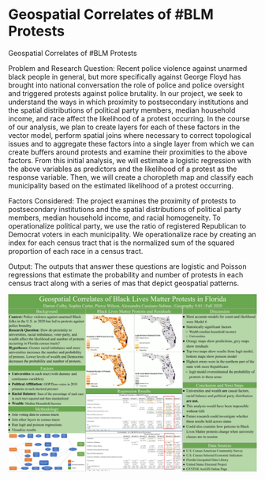 # Geospatial Correlates of #BLM Protests
Geospatial Correlates of #BLM Protests

Problem and Research Question: Recent police violence against unarmed black people in general, but more specifically against George Floyd has brought into national conversation the role of police and police oversight and triggered protests against police brutality. In our project, we seek to understand the ways in which proximity to postsecondary institutions and the spatial distributions of political party members, median household income, and race affect the likelihood of a protest occurring. In the course of our analysis, we plan to create layers for each of these factors in the vector model, perform spatial joins where necessary to correct topological issues and to aggregate these factors into a single layer from which we can create buffers around protests and examine their proximities to the above factors. From this initial analysis, we will estimate a logistic regression with the above variables as predictors and the likelihood of a protest as the response variable. Then, we will create a choropleth map and classify each municipality based on the estimated likelihood of a protest occurring.

Factors Considered: The project examines the proximity of protests to postsecondary institutions and the spatial distributions of political party members, median household income, and racial homogeneity. To operationalize political party, we use the ratio of registered Republican to Democrat voters in each municipality. We operationalize race by creating an index for each census tract that is the normalized sum of the squared proportion of each race in a census tract.

Output: The outputs that answer these questions are logistic and Poisson regressions that estimate the probability and number of protests in each census tract along with a series of mas that depict geospatial patterns.

![Poster](images/Poster.jpg)
